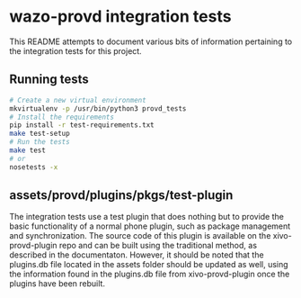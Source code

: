 # wazo-provd integration tests

This README attempts to document various bits of information pertaining to the integration tests for
this project.

## Running tests

```bash
# Create a new virtual environment
mkvirtualenv -p /usr/bin/python3 provd_tests
# Install the requirements
pip install -r test-requirements.txt
make test-setup
# Run the tests
make test
# or
nosetests -x
```

## assets/provd/plugins/pkgs/test-plugin

The integration tests use a test plugin that does nothing but to provide the basic functionality of a normal phone plugin,
such as package management and synchronization. The source code of this plugin is available on the xivo-provd-plugin repo
and can be built using the traditional method, as described in the documentaton. However, it should be noted that the
plugins.db file located in the assets folder should be updated as well, using the information found in the plugins.db file
from xivo-provd-plugin once the plugins have been rebuilt.
